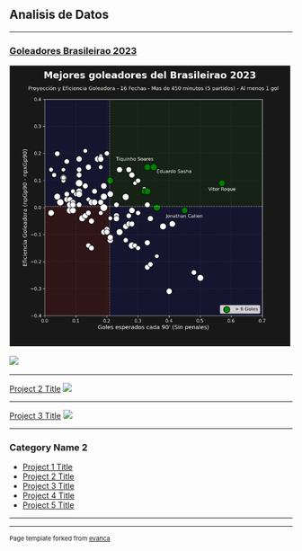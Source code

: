 ## Analisis de Datos
---

### [Goleadores Brasileirao 2023](/post1)

<img src="images/brasileirao 2023/powerBI_brasileirao-2023.png?raw=true" width='500'/>

[![](https://img.shields.io/badge/Twitter-white?logo=Twitter)](https://twitter.com/DGCFutbol/status/1681849819780857857)

---
[Project 2 Title](/pdf/sample_presentation.pdf)
<img src="images/dummy_thumbnail.jpg?raw=true"/>

---
[Project 3 Title](http://example.com/)
<img src="images/dummy_thumbnail.jpg?raw=true"/>

---

### Category Name 2

- [Project 1 Title](http://example.com/)
- [Project 2 Title](http://example.com/)
- [Project 3 Title](http://example.com/)
- [Project 4 Title](http://example.com/)
- [Project 5 Title](http://example.com/)

---




---
<p style="font-size:11px">Page template forked from <a href="https://github.com/evanca/quick-portfolio">evanca</a></p>
<!-- Remove above link if you don't want to attibute -->
